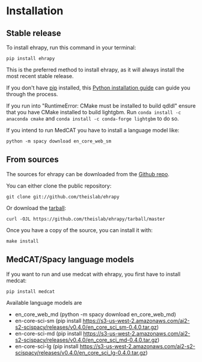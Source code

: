 ```{highlight} shell

```

# Installation

## Stable release

To install ehrapy, run this command in your terminal:

```console
pip install ehrapy
```

This is the preferred method to install ehrapy, as it will always install the most recent stable release.

If you don't have [pip] installed, this [Python installation guide] can guide you through the process.

If you run into "RuntimeError: CMake must be installed to build qdldl" ensure that you have CMake installed to build lightgbm.
Run `conda install -c anaconda cmake` and `conda install -c conda-forge lightgbm` to do so.

If you intend to run MedCAT you have to install a language model like:

```console
python -m spacy download en_core_web_sm
```

## From sources

The sources for ehrapy can be downloaded from the [Github repo].

You can either clone the public repository:

```console
git clone git://github.com/theislab/ehrapy
```

Or download the [tarball]:

```console
curl -OJL https://github.com/theislab/ehrapy/tarball/master
```

Once you have a copy of the source, you can install it with:

```console
make install
```

## MedCAT/Spacy language models

If you want to run and use medcat with ehrapy, you first have to install medcat:

```console
pip install medcat
```

Available language models are

-   en_core_web_md (python -m spacy download en_core_web_md)
-   en-core-sci-sm (pip install <https://s3-us-west-2.amazonaws.com/ai2-s2-scispacy/releases/v0.4.0/en_core_sci_sm-0.4.0.tar.gz>)
-   en-core-sci-md (pip install <https://s3-us-west-2.amazonaws.com/ai2-s2-scispacy/releases/v0.4.0/en_core_sci_md-0.4.0.tar.gz>)
-   en-core-sci-lg (pip install <https://s3-us-west-2.amazonaws.com/ai2-s2-scispacy/releases/v0.4.0/en_core_sci_lg-0.4.0.tar.gz>)

[github repo]: https://github.com/theislab/ehrapy
[pip]: https://pip.pypa.io
[python installation guide]: http://docs.python-guide.org/en/latest/starting/installation/
[tarball]: https://github.com/theislab/ehrapy/tarball/master
